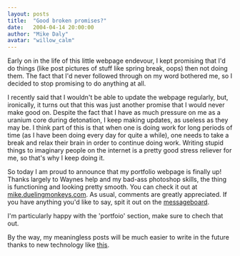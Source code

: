 ```yaml
---
layout: posts
title:  "Good broken promises?"
date:   2004-04-14 20:00:00
author: "Mike Daly"
avatar: "willow_calm"
---
```

Early on in the life of this little webpage endevour, I kept promising that I'd do things (like post pictures of stuff like spring break, oops) then not doing them. The fact that I'd never followed through on my word bothered me, so I decided to stop promising to do anything at all.

 I recently said that I wouldn't be able to update the webpage regularly, but, ironically, it turns out that this was just another promise that I would never make good on. Despite the fact that I have as much pressure on me as a uranium core during detonation, I keep making updates, as useless as they may be. I think part of this is that when one is doing work for long periods of time (as I have been doing every day for quite a while), one needs to take a break and relax their brain in order to continue doing work. Writing stupid things to imaginary people on the internet is a pretty good stress reliever for me, so that's why I keep doing it.

 So today I am proud to announce that my portfolio webpage is finally up! Thanks largely to Waynes help and my bad-ass photoshop skills, the thing is functioning and looking pretty smooth. You can check it out at [mike.duelingmonkeys.com](http://mike.duelingmonkeys.com). As usual, comments are greatly appreciated. If you have anything you'd like to say, spit it out on the [messageboard](topics.php).

 I'm particularly happy with the 'portfoio' section, make sure to chech that out.

 By the way, my meaningless posts will be much easier to write in the future thanks to new technology like [this](http://www.boredatuni.com/excuserizer.php).